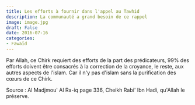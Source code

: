 ```yaml
---
title: Les efforts à fournir dans l'appel au Tawhid
description: La communauté a grand besoin de ce rappel
image: image.jpg
draft: False
date: 2016-07-16
categories:
- Fawaïd
---
```


Par Allah, ce Chirk requiert des efforts de la part des prédicateurs, 99% des efforts 
doivent être consacrés à la correction de la croyance, le reste, aux autres aspects de 
l'islam. Car il n'y pas d'islam sans la purification des cœurs de ce Chirk.

Source : Al Madjmou' Al Ra-iq page 336, Cheikh Rabi' Ibn Hadi, qu'Allah le préserve.